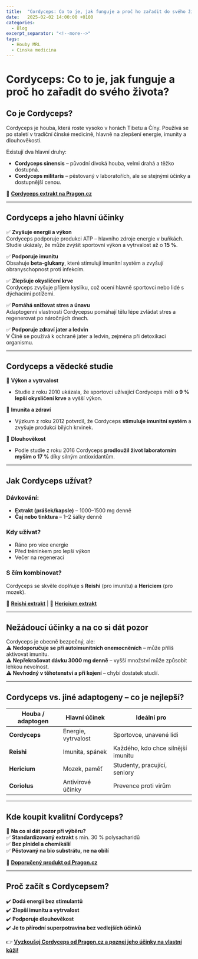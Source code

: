 ```yaml
---
title:  "Cordyceps: Co to je, jak funguje a proč ho zařadit do svého života?"
date:   2025-02-02 14:00:00 +0100
categories: 
  - Blog
excerpt_separator: "<!--more-->"
tags:
  - Houby MRL
  - Cinska medicina
---
```

# **Cordyceps: Co to je, jak funguje a proč ho zařadit do svého života?**  

## **Co je Cordyceps?**  
Cordyceps je houba, která roste vysoko v horách Tibetu a Číny. Používá se po staletí v tradiční čínské medicíně, hlavně na zlepšení energie, imunity a dlouhověkosti.  

Existují dva hlavní druhy:  
- **Cordyceps sinensis** – původní divoká houba, velmi drahá a těžko dostupná.  
- **Cordyceps militaris** – pěstovaný v laboratořích, ale se stejnými účinky a dostupnější cenou.  

🔗 [**Cordyceps extrakt na Pragon.cz**](https://www.pragon.cz/cordyceps-mrl-housenice-cinska-c467)  

---

## **Cordyceps a jeho hlavní účinky**  

✅ **Zvyšuje energii a výkon**  
Cordyceps podporuje produkci ATP – hlavního zdroje energie v buňkách. Studie ukázaly, že může zvýšit sportovní výkon a vytrvalost až o **15 %**.  

✅ **Podporuje imunitu**  
Obsahuje **beta-glukany**, které stimulují imunitní systém a zvyšují obranyschopnost proti infekcím.  

✅ **Zlepšuje okysličení krve**  
Cordyceps zvyšuje příjem kyslíku, což ocení hlavně sportovci nebo lidé s dýchacími potížemi.  

✅ **Pomáhá snižovat stres a únavu**  
Adaptogenní vlastnosti Cordycepsu pomáhají tělu lépe zvládat stres a regenerovat po náročných dnech.  

✅ **Podporuje zdraví jater a ledvin**  
V Číně se používá k ochraně jater a ledvin, zejména při detoxikaci organismu.  

---

## **Cordyceps a vědecké studie**  

📌 **Výkon a vytrvalost**  
- Studie z roku 2010 ukázala, že sportovci užívající Cordyceps měli **o 9 % lepší okysličení krve** a vyšší výkon.  

📌 **Imunita a zdraví**  
- Výzkum z roku 2012 potvrdil, že Cordyceps **stimuluje imunitní systém** a zvyšuje produkci bílých krvinek.  

📌 **Dlouhověkost**  
- Podle studie z roku 2016 Cordyceps **prodloužil život laboratorním myším o 17 %** díky silným antioxidantům.  

---

## **Jak Cordyceps užívat?**  

### **Dávkování:**  
- **Extrakt (prášek/kapsle)** – 1000–1500 mg denně  
- **Čaj nebo tinktura** – 1–2 šálky denně  

### **Kdy užívat?**  
- Ráno pro více energie  
- Před tréninkem pro lepší výkon  
- Večer na regeneraci  

### **S čím kombinovat?**  
Cordyceps se skvěle doplňuje s **Reishi** (pro imunitu) a **Hericiem** (pro mozek).  

🔗 [**Reishi extrakt**](https://www.pragon.cz/reishi-mrl-lesklokorka-leskla-c474) | 🔗 [**Hericium extrakt**](https://www.pragon.cz/hericium-mrl-koralovec-jezaty-lvi-hriva-c469)  

---

## **Nežádoucí účinky a na co si dát pozor**  

Cordyceps je obecně bezpečný, ale:  
⚠️ **Nedoporučuje se při autoimunitních onemocněních** – může příliš aktivovat imunitu.  
⚠️ **Nepřekračovat dávku 3000 mg denně** – vyšší množství může způsobit lehkou nevolnost.  
⚠️ **Nevhodný v těhotenství a při kojení** – chybí dostatek studií.  

---

## **Cordyceps vs. jiné adaptogeny – co je nejlepší?**  

| Houba / adaptogen | Hlavní účinek | Ideální pro |  
|-------------------|--------------|------------|  
| **Cordyceps** | Energie, vytrvalost | Sportovce, unavené lidi |  
| **Reishi** | Imunita, spánek | Každého, kdo chce silnější imunitu |  
| **Hericium** | Mozek, paměť | Studenty, pracující, seniory |  
| **Coriolus** | Antivirové účinky | Prevence proti virům |  

---

## **Kde koupit kvalitní Cordyceps?**  

📌 **Na co si dát pozor při výběru?**  
✅ **Standardizovaný extrakt** s min. 30 % polysacharidů  
✅ **Bez plnidel a chemikálií**  
✅ **Pěstovaný na bio substrátu, ne na obilí**  

🔗 [**Doporučený produkt od Pragon.cz**](https://www.pragon.cz/cordyceps-mrl-housenice-cinska-c467)  

---

## **Proč začít s Cordycepsem?**  

✔️ **Dodá energii bez stimulantů**  
✔️ **Zlepší imunitu a vytrvalost**  
✔️ **Podporuje dlouhověkost**  
✔️ **Je to přírodní superpotravina bez vedlejších účinků**  

👉 [**Vyzkoušej Cordyceps od Pragon.cz a poznej jeho účinky na vlastní kůži!**](https://www.pragon.cz/cordyceps-mrl-housenice-cinska-c467)  
